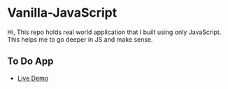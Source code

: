# Vanilla-JavaScript
Hi, This repo holds real world application that I built using only JavaScript.
This helps me to go deeper in JS and make sense. 
## To Do App
- [Live Demo](https://mohamed-khaled-todo.netlify.app/)
